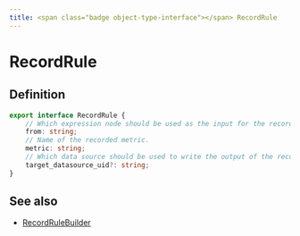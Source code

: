 ```yaml
---
title: <span class="badge object-type-interface"></span> RecordRule
---
```

# <span class="badge object-type-interface"></span> RecordRule

## Definition

```typescript
export interface RecordRule {
	// Which expression node should be used as the input for the recorded metric.
	from: string;
	// Name of the recorded metric.
	metric: string;
	// Which data source should be used to write the output of the recording rule, specified by UID.
	target_datasource_uid?: string;
}

```
## See also

 * <span class="badge builder"></span> [RecordRuleBuilder](./builder-RecordRuleBuilder.md)
